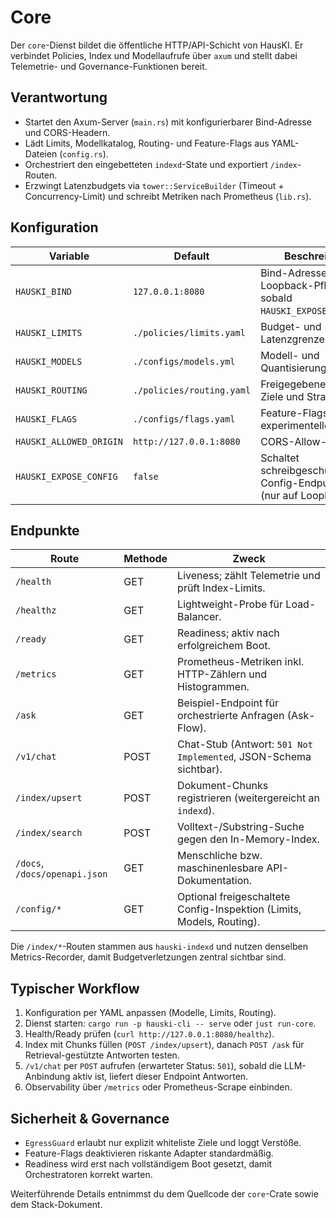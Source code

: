 # Core

Der `core`-Dienst bildet die öffentliche HTTP/API-Schicht von HausKI. Er verbindet Policies, Index und Modellaufrufe über `axum` und stellt dabei Telemetrie- und Governance-Funktionen bereit.

## Verantwortung

- Startet den Axum-Server (`main.rs`) mit konfigurierbarer Bind-Adresse und CORS-Headern.
- Lädt Limits, Modellkatalog, Routing- und Feature-Flags aus YAML-Dateien (`config.rs`).
- Orchestriert den eingebetteten `indexd`-State und exportiert `/index`-Routen.
- Erzwingt Latenzbudgets via `tower::ServiceBuilder` (Timeout + Concurrency-Limit) und schreibt Metriken nach Prometheus (`lib.rs`).

## Konfiguration

| Variable | Default | Beschreibung |
| --- | --- | --- |
| `HAUSKI_BIND` | `127.0.0.1:8080` | Bind-Adresse; Loopback-Pflicht sobald `HAUSKI_EXPOSE_CONFIG=1`. |
| `HAUSKI_LIMITS` | `./policies/limits.yaml` | Budget- und Latenzgrenzen. |
| `HAUSKI_MODELS` | `./configs/models.yml` | Modell- und Quantisierungsprofile. |
| `HAUSKI_ROUTING` | `./policies/routing.yaml` | Freigegebene Egress-Ziele und Strategien. |
| `HAUSKI_FLAGS` | `./configs/flags.yaml` | Feature-Flags für experimentelle Pfade. |
| `HAUSKI_ALLOWED_ORIGIN` | `http://127.0.0.1:8080` | CORS-Allow-Header. |
| `HAUSKI_EXPOSE_CONFIG` | `false` | Schaltet schreibgeschützte Config-Endpunkte frei (nur auf Loopback!). |

## Endpunkte

| Route | Methode | Zweck |
| --- | --- | --- |
| `/health` | GET | Liveness; zählt Telemetrie und prüft Index-Limits. |
| `/healthz` | GET | Lightweight-Probe für Load-Balancer. |
| `/ready` | GET | Readiness; aktiv nach erfolgreichem Boot. |
| `/metrics` | GET | Prometheus-Metriken inkl. HTTP-Zählern und Histogrammen. |
| `/ask` | GET | Beispiel-Endpoint für orchestrierte Anfragen (Ask-Flow). |
| `/v1/chat` | POST | Chat-Stub (Antwort: `501 Not Implemented`, JSON-Schema sichtbar). |
| `/index/upsert` | POST | Dokument-Chunks registrieren (weitergereicht an `indexd`). |
| `/index/search` | POST | Volltext-/Substring-Suche gegen den In-Memory-Index. |
| `/docs`, `/docs/openapi.json` | GET | Menschliche bzw. maschinenlesbare API-Dokumentation. |
| `/config/*` | GET | Optional freigeschaltete Config-Inspektion (Limits, Models, Routing). |

Die `/index/*`-Routen stammen aus `hauski-indexd` und nutzen denselben Metrics-Recorder, damit Budgetverletzungen zentral sichtbar sind.

## Typischer Workflow

1. Konfiguration per YAML anpassen (Modelle, Limits, Routing).
2. Dienst starten: `cargo run -p hauski-cli -- serve` oder `just run-core`.
3. Health/Ready prüfen (`curl http://127.0.0.1:8080/healthz`).
4. Index mit Chunks füllen (`POST /index/upsert`), danach `POST /ask` für Retrieval-gestützte Antworten testen.
5. `/v1/chat` per `POST` aufrufen (erwarteter Status: `501`), sobald die LLM-Anbindung aktiv ist, liefert dieser Endpoint Antworten.
6. Observability über `/metrics` oder Prometheus-Scrape einbinden.

## Sicherheit & Governance

- `EgressGuard` erlaubt nur explizit whiteliste Ziele und loggt Verstöße.
- Feature-Flags deaktivieren riskante Adapter standardmäßig.
- Readiness wird erst nach vollständigem Boot gesetzt, damit Orchestratoren korrekt warten.

Weiterführende Details entnimmst du dem Quellcode der `core`-Crate sowie dem Stack-Dokument.
